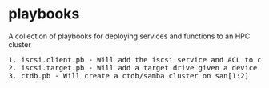 # playbooks
A collection of playbooks for deploying services and functions to an HPC cluster

<pre>
1. iscsi.client.pb - Will add the iscsi service and ACL to connect to a target drive
2. iscsi.target.pb - Will add a target drive given a device ...?
3. ctdb.pb - Will create a ctdb/samba cluster on san[1:2]
</pre>	
